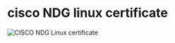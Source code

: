 # cisco NDG linux certificate
![CISCO NDG Linux certificate](https://user-images.githubusercontent.com/46984887/156203497-5c682e44-fb09-4871-9109-54f1aa885147.jpeg)
